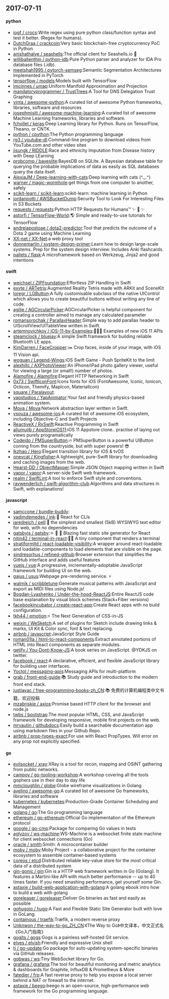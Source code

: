 ## 2017-07-11

#### python
* [iogf / crocs](https://github.com/iogf/crocs):Write regex using pure python class/function syntax and test it better. (Regex for humans).
* [DutchGraa / crackcoin](https://github.com/DutchGraa/crackcoin):Very basic blockchain-free cryptocurrency PoC in Python
* [anishathalye / seashells](https://github.com/anishathalye/seashells):The official client for Seashells.io 🐚
* [williballenthin / python-idb](https://github.com/williballenthin/python-idb):Pure Python parser and analyzer for IDA Pro database files (.idb).
* [meetshah1995 / pytorch-semseg](https://github.com/meetshah1995/pytorch-semseg):Semantic Segmentation Architectures Implemented in PyTorch
* [tensorflow / models](https://github.com/tensorflow/models):Models built with TensorFlow
* [lmcinnes / umap](https://github.com/lmcinnes/umap):Uniform Manifold Approximation and Projection
* [mandatoryprogrammer / TrustTrees](https://github.com/mandatoryprogrammer/TrustTrees):A Tool for DNS Delegation Trust Graphing
* [vinta / awesome-python](https://github.com/vinta/awesome-python):A curated list of awesome Python frameworks, libraries, software and resources
* [josephmisiti / awesome-machine-learning](https://github.com/josephmisiti/awesome-machine-learning):A curated list of awesome Machine Learning frameworks, libraries and software.
* [fchollet / keras](https://github.com/fchollet/keras):Deep Learning library for Python. Runs on TensorFlow, Theano, or CNTK.
* [python / cpython](https://github.com/python/cpython):The Python programming language
* [rg3 / youtube-dl](https://github.com/rg3/youtube-dl):Command-line program to download videos from YouTube.com and other video sites
* [jisungk / RIDDLE](https://github.com/jisungk/RIDDLE):Race and ethnicity Imputation from Disease history with Deep LEarning
* [probcomp / bayeslite](https://github.com/probcomp/bayeslite):BayesDB on SQLite. A Bayesian database table for querying the probable implications of data as easily as SQL databases query the data itself.
* [AlexiaJM / Deep-learning-with-cats](https://github.com/AlexiaJM/Deep-learning-with-cats):Deep learning with cats (^._.^)
* [warner / magic-wormhole](https://github.com/warner/magic-wormhole):get things from one computer to another, safely
* [scikit-learn / scikit-learn](https://github.com/scikit-learn/scikit-learn):scikit-learn: machine learning in Python
* [jordanpotti / AWSBucketDump](https://github.com/jordanpotti/AWSBucketDump):Security Tool to Look For Interesting Files in S3 Buckets
* [requests / requests](https://github.com/requests/requests):Python HTTP Requests for Humans™ ✨ 🍰 ✨
* [astorfi / TensorFlow-World](https://github.com/astorfi/TensorFlow-World):🌎 Simple and ready-to-use tutorials for TensorFlow
* [andreiapostoae / dota2-predictor](https://github.com/andreiapostoae/dota2-predictor):Tool that predicts the outcome of a Dota 2 game using Machine Learning
* [XX-net / XX-Net](https://github.com/XX-net/XX-Net):a web proxy tool
* [donnemartin / system-design-primer](https://github.com/donnemartin/system-design-primer):Learn how to design large-scale systems. Prep for the system design interview. Includes Anki flashcards.
* [pallets / flask](https://github.com/pallets/flask):A microframework based on Werkzeug, Jinja2 and good intentions

#### swift
* [weichsel / ZIPFoundation](https://github.com/weichsel/ZIPFoundation):Effortless ZIP Handling in Swift
* [exyte / ARTetris](https://github.com/exyte/ARTetris):Augmented Reality Tetris made with ARKit and SceneKit
* [loregr / LGButton](https://github.com/loregr/LGButton):A fully customisable subclass of the native UIControl which allows you to create beautiful buttons without writing any line of code.
* [agilie / AGCircularPicker](https://github.com/agilie/AGCircularPicker):AGCircularPicker is helpful component for creating a controller aimed to manage any calculated parameter
* [romansorochak / ParallaxHeader](https://github.com/romansorochak/ParallaxHeader):Simple way to add parallax header to UIScrollView/UITableView written in Swift.
* [artemnovichkov / iOS-11-by-Examples](https://github.com/artemnovichkov/iOS-11-by-Examples):👨🏻‍💻 Examples of new iOS 11 APIs
* [steamclock / bluejay](https://github.com/steamclock/bluejay):A simple Swift framework for building reliable Bluetooth LE apps.
* [KimDarren / FaceCropper](https://github.com/KimDarren/FaceCropper):✂️ Crop faces, inside of your image, with iOS 11 Vision api.
* [woguan / Legend-Wings](https://github.com/woguan/Legend-Wings):iOS Swift Game - Push SpriteKit to the limit
* [alexhillc / AXPhotoViewer](https://github.com/alexhillc/AXPhotoViewer):An iPhone/iPad photo gallery viewer, useful for viewing a large (or small!) number of photos.
* [Alamofire / Alamofire](https://github.com/Alamofire/Alamofire):Elegant HTTP Networking in Swift
* [0x73 / SwiftIconFont](https://github.com/0x73/SwiftIconFont):Icons fonts for iOS (FontAwesome, Iconic, Ionicon, Octicon, Themify, MapIcon, MaterialIcon)
* [square / Paralayout](https://github.com/square/Paralayout):
* [yapstudios / YapAnimator](https://github.com/yapstudios/YapAnimator):Your fast and friendly physics-based animation system.
* [Moya / Moya](https://github.com/Moya/Moya):Network abstraction layer written in Swift.
* [vsouza / awesome-ios](https://github.com/vsouza/awesome-ios):A curated list of awesome iOS ecosystem, including Objective-C and Swift Projects
* [ReactiveX / RxSwift](https://github.com/ReactiveX/RxSwift):Reactive Programming in Swift
* [aliumujib / AppStoreiOS11](https://github.com/aliumujib/AppStoreiOS11):iOS 11 Appstore clone.. practise of laying out views purely programatically
* [Codeido / PMSuperButton](https://github.com/Codeido/PMSuperButton):🔥 PMSuperButton is a powerful UIButton coming from the countryside, but with super powers! 😎
* [lkzhao / Hero](https://github.com/lkzhao/Hero):Elegant transition library for iOS & tvOS
* [onevcat / Kingfisher](https://github.com/onevcat/Kingfisher):A lightweight, pure-Swift library for downloading and caching images from the web.
* [Hearst-DD / ObjectMapper](https://github.com/Hearst-DD/ObjectMapper):Simple JSON Object mapping written in Swift
* [vapor / vapor](https://github.com/vapor/vapor):A server-side Swift web framework.
* [realm / SwiftLint](https://github.com/realm/SwiftLint):A tool to enforce Swift style and conventions.
* [raywenderlich / swift-algorithm-club](https://github.com/raywenderlich/swift-algorithm-club):Algorithms and data structures in Swift, with explanations!

#### javascript
* [samccone / bundle-buddy](https://github.com/samccone/bundle-buddy):
* [vadimdemedes / ink](https://github.com/vadimdemedes/ink):🌈 React for CLIs
* [jaredreich / pell](https://github.com/jaredreich/pell):📝 the simplest and smallest (5kB) WYSIWYG text editor for web, with no dependencies
* [gatsbyjs / gatsby](https://github.com/gatsbyjs/gatsby):⚛️ 📄 🚀 Blazing fast static site generator for React
* [nitin42 / terminal-in-react](https://github.com/nitin42/terminal-in-react):👨‍💻 A tiny component that renders a terminal
* [stratiformltd / react-loadable-visibility](https://github.com/stratiformltd/react-loadable-visibility):A wrapper around react-loadable and loadable-components to load elements that are visible on the page.
* [sindresorhus / refined-github](https://github.com/sindresorhus/refined-github):Browser extension that simplifies the GitHub interface and adds useful features
* [vuejs / vue](https://github.com/vuejs/vue):A progressive, incrementally-adoptable JavaScript framework for building UI on the web.
* [gajus / usus](https://github.com/gajus/usus):Webpage pre-rendering service. ⚡️
* [walmik / scribbletune](https://github.com/walmik/scribbletune):Generate musical patterns with JavaScript and export as MIDI files using Node.js!
* [Bogdan-Lyashenko / Under-the-hood-ReactJS](https://github.com/Bogdan-Lyashenko/Under-the-hood-ReactJS):Entire ReactJS code base explanation by visual block schemes (Stack+Fiber versions)
* [facebookincubator / create-react-app](https://github.com/facebookincubator/create-react-app):Create React apps with no build configuration.
* [tkh44 / emotion](https://github.com/tkh44/emotion):⚡️ The Next Generation of CSS-in-JS
* [weixin / WeSketch](https://github.com/weixin/WeSketch):A set of plugins for Sketch include drawing links & marks, UI Kit & Color sync, font & text replacing.
* [airbnb / javascript](https://github.com/airbnb/javascript):JavaScript Style Guide
* [roman01la / html-to-react-components](https://github.com/roman01la/html-to-react-components):Extract annotated portions of HTML into React components as separate modules.
* [getify / You-Dont-Know-JS](https://github.com/getify/You-Dont-Know-JS):A book series on JavaScript. @YDKJS on twitter.
* [facebook / react](https://github.com/facebook/react):A declarative, efficient, and flexible JavaScript library for building user interfaces.
* [Yoctol / messaging-apis](https://github.com/Yoctol/messaging-apis):Messaging APIs for multi-platform
* [grab / front-end-guide](https://github.com/grab/front-end-guide):📚 Study guide and introduction to the modern front end stack.
* [justjavac / free-programming-books-zh_CN](https://github.com/justjavac/free-programming-books-zh_CN):📚 免费的计算机编程类中文书籍，欢迎投稿
* [mzabriskie / axios](https://github.com/mzabriskie/axios):Promise based HTTP client for the browser and node.js
* [twbs / bootstrap](https://github.com/twbs/bootstrap):The most popular HTML, CSS, and JavaScript framework for developing responsive, mobile first projects on the web.
* [mrvautin / githubdocs](https://github.com/mrvautin/githubdocs):Easily build a searchable documentation app using markdown files in your Github Repo.
* [airbnb / prop-types-exact](https://github.com/airbnb/prop-types-exact):For use with React PropTypes. Will error on any prop not explicitly specified.

#### go
* [evilsocket / xray](https://github.com/evilsocket/xray):XRay is a tool for recon, mapping and OSINT gathering from public networks.
* [campoy / go-tooling-workshop](https://github.com/campoy/go-tooling-workshop):A workshop covering all the tools gophers use in their day to day life
* [mmcloughlin / globe](https://github.com/mmcloughlin/globe):Globe wireframe visualizations in Golang
* [avelino / awesome-go](https://github.com/avelino/awesome-go):A curated list of awesome Go frameworks, libraries and software
* [kubernetes / kubernetes](https://github.com/kubernetes/kubernetes):Production-Grade Container Scheduling and Management
* [golang / go](https://github.com/golang/go):The Go programming language
* [ethereum / go-ethereum](https://github.com/ethereum/go-ethereum):Official Go implementation of the Ethereum protocol
* [google / go-cmp](https://github.com/google/go-cmp):Package for comparing Go values in tests
* [aglyzov / ws-machine](https://github.com/aglyzov/ws-machine):WS-Machine is a websocket finite state machine for client websocket connections (Go)
* [oracle / smith](https://github.com/oracle/smith):Smith: A microcontainer builder
* [moby / moby](https://github.com/moby/moby):Moby Project - a collaborative project for the container ecosystem to assemble container-based systems
* [coreos / etcd](https://github.com/coreos/etcd):Distributed reliable key-value store for the most critical data of a distributed system
* [gin-gonic / gin](https://github.com/gin-gonic/gin):Gin is a HTTP web framework written in Go (Golang). It features a Martini-like API with much better performance -- up to 40 times faster. If you need smashing performance, get yourself some Gin.
* [astaxie / build-web-application-with-golang](https://github.com/astaxie/build-web-application-with-golang):A golang ebook intro how to build a web with golang
* [goreleaser / goreleaser](https://github.com/goreleaser/goreleaser):Deliver Go binaries as fast and easily as possible
* [gohugoio / hugo](https://github.com/gohugoio/hugo):A Fast and Flexible Static Site Generator built with love in GoLang.
* [containous / traefik](https://github.com/containous/traefik):Træfik, a modern reverse proxy
* [Unknwon / the-way-to-go_ZH_CN](https://github.com/Unknwon/the-way-to-go_ZH_CN):《The Way to Go》中文译本，中文正式名《Go入门指南》
* [gogits / gogs](https://github.com/gogits/gogs):Gogs is a painless self-hosted Git service.
* [elves / elvish](https://github.com/elves/elvish):Friendly and expressive Unix shell
* [tj / go-update](https://github.com/tj/go-update):Go package for auto-updating system-specific binaries via GitHub releases.
* [gobwas / ws](https://github.com/gobwas/ws):Tiny WebSocket library for Go.
* [grafana / grafana](https://github.com/grafana/grafana):The tool for beautiful monitoring and metric analytics & dashboards for Graphite, InfluxDB & Prometheus & More
* [fatedier / frp](https://github.com/fatedier/frp):A fast reverse proxy to help you expose a local server behind a NAT or firewall to the internet.
* [astaxie / beego](https://github.com/astaxie/beego):beego is an open-source, high-performance web framework for the Go programming language.
